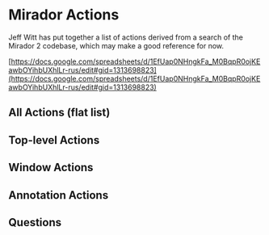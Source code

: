 # Mirador Actions
Jeff Witt has put together a list of actions derived from a search of the Mirador 2 codebase, which may make a good reference for now.

[https://docs.google.com/spreadsheets/d/1EfUap0NHngkFa_M0BqpR0ojKEawbOYihbUXhlLr-rus/edit#gid=1313698823](https://docs.google.com/spreadsheets/d/1EfUap0NHngkFa_M0BqpR0ojKEawbOYihbUXhlLr-rus/edit#gid=1313698823)
## All Actions (flat list)
## Top-level Actions
## Window Actions
## Annotation Actions
## Questions
